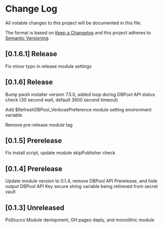# Change Log

All notable changes to this project will be documented in this file.

The format is based on [Keep a Changelog](http://keepachangelog.com/)
and this project adheres to [Semantic Versioning](http://semver.org/).

## [0.1.6.1] Release

Fix minor typo in release module settings

## [0.1.6] Release

Bump pwsh installer version 7.5.0, added loop during DBPool API status check (30 second wait, default 3600 second timeout)

Add $RefreshDBPool_VerbosePreference module setting environment variable

Remove pre-release module tag

## [0.1.5] Prerelease

Fix install script, update module skipPublisher check

## [0.1.4] Prerelease

Update module version to 0.1.4, remove DBPool API Prerelease, and hide output DBPool API Key secure string variable being retireved from secret vault

## [0.1.3] Unreleased

PsStucco Module devlopment, GH pages deply, and monolithic module
